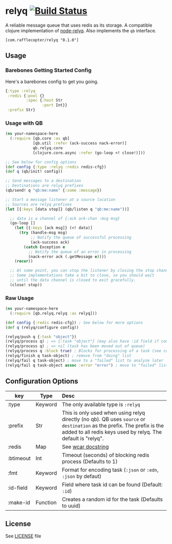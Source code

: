 # relyq [![Build Status][1]][2]

A reliable message queue that uses redis as its storage. A compatible clojure implementation of [node-relyq](https://github.com/Rafflecopter/node-relyq). Also implements the `qb` interface.

```
[com.rafflecopter/relyq "0.1.0"]
```

## Usage

### Barebones Getting Started Config

Here's a barebones config to get you going.

```clojure
{:type :relyq
 :redis {:pool {}
         :spec {:host Str
                :port Int}}
 :prefix Str}
```

### Usage with QB

```clojure
(ns your-namespace-here
  (:require [qb.core :as qb]
            [qb.util :refer (ack-success nack-error)]
            qb.relyq.core
            [clojure.core.async :refer (go-loop <! close!)]))

;; See below for config options
(def config {:type :relyq :redis redis-cfg})
(def q (qb/init! config))

;; Send messages to a destination
;; Destinations are relyq prefixes
(qb/send! q "qb:me:name" {:some :message})

;; Start a message listener at a source location
;; Sources are relyq prefixes
(let [{:keys [data stop]} (qb/listen q "qb:me:name"))]

  ;; data is a channel of {:ack ack-chan :msg msg}
  (go-loop []
    (let [{:keys [ack msg]} (<! data)]
      (try (handle-msg msg)
           ;; Notify the queue of successful processing
           (ack-success ack)
        (catch Exception e
          ;; Notify the queue of an error in processing
          (nack-error ack (.getMessage e))))
    (recur))

  ;; At some point, you can stop the listener by closing the stop channel
  ;; Some implementations take a bit to close, so you should wait
  ;; until the data channel is closed to exit gracefully.
  (close! stop))
```

### Raw Usage

```clojure
(ns your-namespace-here
  (:require [qb.relyq.relyq :as relyq]))

(def config {:redis redis-cfg}) ; See below for more options
(def q (relyq/configure config))

(relyq/push q {:task "object"})
(relyq/process q) ; => {:task "object"} (may also have :id field if configured)
(relyq/process q) ; => nil (task has been moved out of queue)
(relyq/process q :block true) ; Blocks for processing of a task (see configuration for length of time)
(relyq/finish q task-object) ; remove from "doing" list
(relyq/fail q task-object) ; move to a "failed" list to analyze later
(relyq/fail q task-object assoc :error "error") ; move to "failed" list with update
```

## Configuration Options

|key        | Type    | Desc                               |
|---        |---      |:---                                |
|:type      |Keyword  |The only available type is `:relyq`|
|:prefix    |Str      |This is only used when using relyq directly (no qb). QB uses `source` or `destination` as the prefix. The prefix is the added to all redis keys used by relyq. The default is "relyq".|
|:redis     |Map      |See [wcar docstring][3]|
|:btimeout  |Int      |Timeout (seconds) of blocking redis process (Defaults to 1)|
|:fmt       |Keyword  |Format for encoding task (`:json` or `:edn`, `:json` by defaut)|
|:id-field  |Keyword  |Field where task id can be found (Default: `:id`)|
|:make-id   |Function |Creates a random id for the task (Defaults to uuid)|

## License

See [LICENSE](https://github.com/Rafflecopter/clj-relyq/blob/master/LICENSE) file


[1]: https://travis-ci.org/Rafflecopter/clj-relyq.png?branch=master
[2]: http://travis-ci.org/Rafflecopter/clj-relyq
[3]: https://github.com/ptaoussanis/carmine/blob/master/src/taoensso/carmine.clj#L29

